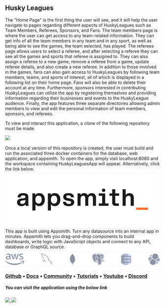 ## Husky Leagues

The "Home Page" is the first thing the user will see, and it will help the user navigate to pages regarding different aspects of HuskyLeagues such as Team Members, Referees, Sponsors, and Fans. The team members page is where the user can get access to any team-related information. They can get info of all the team members in any team and in any sport, as well as being able to see the games, the team selected, has played. The referees page allows users to select a referee, and after selecting a referee they can see all the games and sports that referee is assigned to. They can also assign a referee to a new game, remove a referee from a game, update referee details, and also create a new referee. In addition to those involved in the games, fans can also gain access to HuskyLeagues by following team members, teams, and sports of interest, all of which is displayed in a following list on their home page. Fans will also be able to delete their account at any time. Furthermore, sponsors interested in contributing HuskyLeagues can utilize the app by registering themselves and providing information regarding their businesses and events to the HuskyLeague audience. Finally, the app features three separate directories allowing admin members to view and edit the personal information of team members, sponsors, and referees.


To view and interact this application, a clone of the following repository must be made. 

![](https://github.com/AShyamkumar19/CS3200-husky-leagues)

Once a local version of this repository is created, the user must build and run the associated three docker containers for the database, web application, and appsmith. To open the app, simply visit localhost:8080 and the workspace containing HuskyLeaguesApp will appear. Alternatively, click the link below.






![](https://raw.githubusercontent.com/appsmithorg/appsmith/release/static/appsmith_logo_primary.png)

This app is built using Appsmith. Turn any datasource into an internal app in minutes. Appsmith lets you drag-and-drop components to build dashboards, write logic with JavaScript objects and connect to any API, database or GraphQL source.

![](https://raw.githubusercontent.com/appsmithorg/appsmith/release/static/images/integrations.png)

### [Github](https://github.com/appsmithorg/appsmith) • [Docs](https://docs.appsmith.com/?utm_source=github&utm_medium=social&utm_content=appsmith_docs&utm_campaign=null&utm_term=appsmith_docs) • [Community](https://community.appsmith.com/) • [Tutorials](https://github.com/appsmithorg/appsmith/tree/update/readme#tutorials) • [Youtube](https://www.youtube.com/appsmith) • [Discord](https://discord.gg/rBTTVJp)

##### You can visit the application using the below link

###### [![](https://assets.appsmith.com/git-sync/Buttons.svg) ](http://localhost:8080/applications/661f3378c396d46fc5595cc0/pages/661f3378c396d46fc5595cc3) [![](https://assets.appsmith.com/git-sync/Buttons2.svg)](http://localhost:8080/applications/661f3378c396d46fc5595cc0/pages/661f3378c396d46fc5595cc3/edit)
